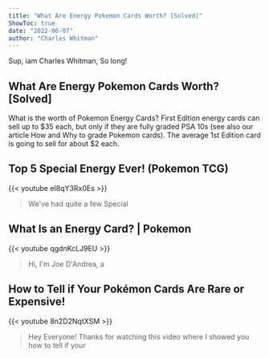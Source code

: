 ```yaml
---
title: "What Are Energy Pokemon Cards Worth? [Solved]"
ShowToc: true 
date: "2022-06-07"
author: "Charles Whitman" 
---
```


Sup, iam Charles Whitman, So long!
## What Are Energy Pokemon Cards Worth? [Solved]
What is the worth of Pokemon Energy Cards? First Edition energy cards can sell up to $35 each, but only if they are fully graded PSA 10s (see also our article How and Why to grade Pokemon cards). The average 1st Edition card is going to sell for about $2 each.

## Top 5 Special Energy Ever! (Pokemon TCG)
{{< youtube eI8qY3Rx0Es >}}
>We've had quite a few Special 

## What Is an Energy Card? | Pokemon
{{< youtube qgdnKcLJ9EU >}}
>Hi, I'm Joe D'Andrea, a 

## How to Tell if Your Pokémon Cards Are Rare or Expensive!
{{< youtube 8n2D2NqtXSM >}}
>Hey Everyone! Thanks for watching this video where I showed you how to tell if your 

